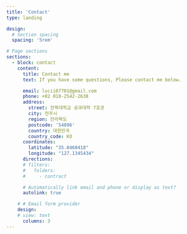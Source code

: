 ```yaml
---
title: 'Contact'
type: landing

design:
  # Section spacing
  spacing: '5rem'

# Page sections
sections:
  - block: contact
    content:
      title: Contact me
      text: If you have some questions, Please contact me below.

      email: lucii07701@gmail.com
      phone: +82 010-2542-2638
      address:
        street: 전북대학교 공과대학 7호관
        city: 전주시
        region: 전라북도
        postcode: '54896'
        country: 대한민국
        country_code: KO
      coordinates:
        latitude: "35.8460418"
        longitude: "127.1345434"
      directions:
      # filters:
      #   folders:
      #     - contract

      # Automatically link email and phone or display as text?
      autolink: true

    # # Email form provider
    design:
    # view: text
      columns: 3
---
```

